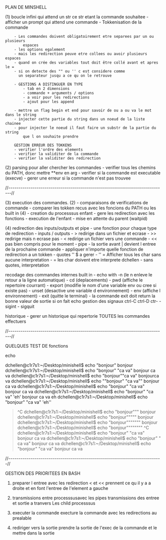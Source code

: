 PLAN DE MINSHELL

(1) boucle infini qui attend un str ce str etant la commande souhaitee
    - afficher un prompt qui attend une commande
    - Tokkenisation de la commande

        - Les commandes doivent obligatoirement etre separees par un ou plusieurs
            espaces
        - les options egalement
        - mais les redirection peuve etre collees ou avoir plusieurs espaces
        - quand on crée des variables tout doit être collé avant et apres le =
        - si on detecte des "" ou '' c est considere comme
 		  un separateur jusqu a ce qu on le retrouve

        - GESTIONS A DISTINGUER EN TYPE
            - tab en 2 dimensions
            - commande + arguments / options
            - a voir pour les redirections
            - ajout pour les append

        - mettre un flag begin et end pour savoir de ou a ou va le mot dans le string
        - injecter cette partie du string dans un noeud de la liste chainee
        - pour injecter le noeud il faut faire un substr de la partie du string
	        que l on souhaite prendre

        GESTION ERREUR DES TOKKENS
        - verifier l'ordre des elements
        - verifier la validiter de la commande
        - verifier la validiter des redirection

(2) parsing pour aller chercher les commandes
    - verifier tous les chemins du PATH, donc mettre **env en arg
    - verifier si la commande est executable (execve)
    - gerer une erreur si la commande n'est pas trouvee

//-------------------------------------------------------------------------------//

(3) execution des commandes.
    (2)
    - comparaisons de verifications de commande
        - comparer les tokken recus avec les foncions du PATH ou les built in
    (4)
    - creation du processsus enfant
    - gere les redirection avec les fonctions
    - execution de l'enfant
    - mise en attente du parent (waitpid)

(4) redirection des inputs/outputs et pipe
    - une fonction pour chaque type de redirection
        - inputs / outputs
            - > redirige dans un fichier et ecrase
            - >> redirige mais n ecrase pas
            - < redirige un fichier vers une commande
            - << pas bien compris pour le moment
        - pipe
            - la sortie avant | devient l entree de la prochaine commande
    - appliquer n'importe quelle fonction de redirection a un tokken
        - quotes ''  $ a gerer
            - '' = Afficher tous les char sans aucune interpretation
            -  = les char doivent etre interprete dchellen
            - sans quotes, interpretation

recodage des commandes internes built in
    - echo with -n (le n enleve le retour a la ligne automatique)
    - cd     (deplacements)
    - pwd    (affiche le repertoire courrant)
    - export (modifie le nom d'une variable env ou cree si existe pas)
    - unset  (desactive une variable d environnement)
    - env    (affiche l environnement)
    - exit   (quitte le terminal)
        - la commande exit doit return la bonne valeur de sortie si on fait echo
gestion des signaux ctrl-C ctrl-D ctr-    - sigint
    - sigquit

historique
    - gerer un historique qui repertorie TOUTES les commandes effectuers


//-------------------------------------------------------------------------------//

QUELQUES TEST DE fonctions

echo

dchellen@c1r7s1:~/Desktop/minishell$ echo "bonjour"
bonjour
dchellen@c1r7s1:~/Desktop/minishell$ echo "bonjour" "ca va"
bonjour ca va
dchellen@c1r7s1:~/Desktop/minishell$ echo "bonjour""ca va"
bonjourca va
dchellen@c1r7s1:~/Desktop/minishell$ echo ""bonjour" "ca va""
bonjour ca va
dchellen@c1r7s1:~/Desktop/minishell$ echo "bonjour" "ca va"
bonjour ca va
dchellen@c1r7s1:~/Desktop/minishell$ echo "bonjour" "ca va" 'eh'
bonjour ca va eh
dchellen@c1r7s1:~/Desktop/minishell$ echo "bonjour" "ca va" 'eh''
> ^C
dchellen@c1r7s1:~/Desktop/minishell$ echo "bonjour"""
bonjour
dchellen@c1r7s1:~/Desktop/minishell$ echo "bonjour"""""
bonjour
dchellen@c1r7s1:~/Desktop/minishell$ echo "bonjour"""""""
bonjour
dchellen@c1r7s1:~/Desktop/minishell$ echo "bonjour""""""""
> ^C
dchellen@c1r7s1:~/Desktop/minishell$ echo "bonjour" "ca va"
bonjour ca va
dchellen@c1r7s1:~/Desktop/minishell$ echo "bonjour" " ca va"
bonjour  ca va
dchellen@c1r7s1:~/Desktop/minishell$ echo "bonjour" "ca va"
bonjour ca va

//-----------------------------------------------------------------------------//

GESTION DES PRIORITEES EN BASH

1. preparer l entree avec les redirection
    < et << prennent ce qu il y a a droite 
    et en font l'entree de l'element a gauche

2. transmissions entre processsusavec les pipes
    transmissions des entree et sortie a tranvers Les
    child processsus

3. executer la commande
    execture la commande avec les redirections au 
    prealable

4. rediriger vers la sortie
    prendre la sortie de l'exec de la commande et
    le mettre dans la sortie
